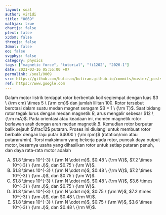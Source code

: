 ```yaml
---
layout: soal
author: viridi
title: "0069"
mathjax: true
chartjs: false
ptext: false
x3dom: false
threejs: false
3dmol: false
oo: false
svgphys: false
category: physics
tags: ["magnetic force", "tutorial", "fi1202", "2020-1"]
date: 2021-03-16 05:56:00 +07
permalink: /soal/0069
src: https://github.com/butiran/butiran.github.io/commits/master/_posts/soal/04/2021-03-16-magnetic-force-9.md
ref: https://www.google.com
---
```

Dalam motor listrik terdapat rotor berbentuk koil segiempat dengan luas $3 \ {\rm cm} \times 5 \ {\rm cm}$ dan jumlah lilitan $100$. Rotor tersebut berotasi dalam suatu medan magnet seragam $B = 1 \ {\rm T}$. Saat bidang rotor tegak lurus dengan medan magnetik $B$, arus mengalir sebesar $12 \ {\rm mA}$. Pada orientasi atau keadaan ini, momen magnetik rotor berlawan arah dengan arah medan magnetik $B$. Kemudian rotor berputar balik sejauh $\frac12$ putaran. Proses ini diulangi untuk membuat rotor berbalik dengan laju putar $4000 \ {\rm rpm}$ (rotation/min atau putaran/min). Torsi maksimum yang bekerja pada rotor, puncak daya output motor, besarnya usaha yang dihasilkan rotor untuk setiap putaran penuh, dan daya rata-rata motor adalah

<ol type="A">

<li>$1.8 \times 10^{-3} \ {\rm N \cdot m}$, $0.48 \ {\rm W}$, $7.2 \times 10^{-3} \ {\rm J}$, dan $0.75 \ {\rm W}$.
<li>$1.8 \times 10^{-3} \ {\rm N \cdot m}$, $0.48 \ {\rm W}$, $7.2 \times 10^{-3} \ {\rm J}$, dan $0.75 \ {\rm W}$.
<li>$1.8 \times 10^{-3} \ {\rm N \cdot m}$, $0.48 \ {\rm W}$, $3.6 \times 10^{-3} \ {\rm J}$, dan $0.75 \ {\rm W}$.
<li>$1.8 \times 10^{-3} \ {\rm N \cdot m}$, $0.75 \ {\rm W}$, $7.2 \times 10^{-3} \ {\rm J}$, dan $0.48 \ {\rm W}$.
<li>$1.8 \times 10^{-3} \ {\rm N \cdot m}$, $0.75 \ {\rm W}$, $3.6 \times 10^{-3} \ {\rm J}$, dan $0.48 \ {\rm W}$.
